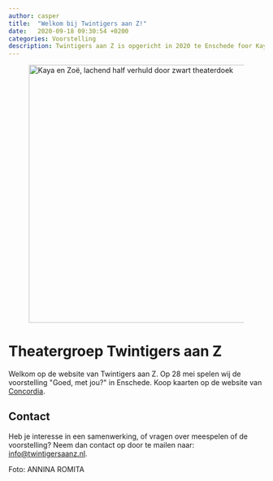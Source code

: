 ```yaml
---
author: casper
title:  "Welkom bij Twintigers aan Z!"
date:   2020-09-18 09:30:54 +0200
categories: Voorstelling
description: Twintigers aan Z is opgericht in 2020 te Enschede foor Kaya en Zoë.
---
```


<figure class="aligncenter">
	<img src="{{"/assets/images/Kaya-Minnega-en-Zoet-Hooft-TwintigersAanZ.jpg" | absolute_url}}" width="800" height="508" alt="Kaya en Zoë, lachend half verhuld door zwart theaterdoek" />
</figure>

# Theatergroep Twintigers aan Z

Welkom op de website van Twintigers aan Z. Op 28 mei spelen wij de voorstelling "Goed, met jou?" in Enschede. Koop kaarten op de website van [Concordia](https://www.concordia.nl/theater/goed-met-jou-twintigers-aan-z/28-05-2022-20-00).

## Contact
Heb je interesse in een samenwerking, of vragen over meespelen of de voorstelling? Neem dan contact op door te mailen naar: [info@twintigersaanz.nl](
mailto:info@twintigersaanz.nl).

Foto: ANNINA ROMITA
